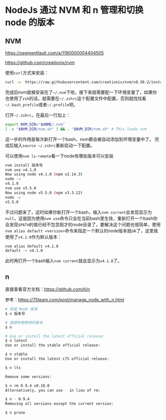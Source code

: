 # NodeJs 通过 NVM 和 n 管理和切换 node 的版本



## NVM

https://segmentfault.com/a/1190000004404505

https://github.com/creationix/nvm

使用`curl`方式来安装：

```bash
curl -o- https://raw.githubusercontent.com/creationix/nvm/v0.30.2/install.sh | bash
```

 完成后nvm就被安装在了`~/.nvm`下啦，接下来就需要配一下环境变量了，如果你也使用了`zsh`的话，就需要在`~/.zshrc`这个配置文件中配置，否则就找找看`~/.bash_profile`或者`~/.profile`吧。

打开`~/.zshrc`，在最后一行加上：

```bash
export NVM_DIR="$HOME/.nvm"
[ -s "$NVM_DIR/nvm.sh" ] && . "$NVM_DIR/nvm.sh" # This loads nvm
```

这一步的作用是每次新打开一个bash，nvm都会被自动添加到环境变量中了。 完成后输入`source ~/.zshrc`重新启动一下配置。

可以使用`nvm ls-remote`看一下node有哪些版本可以安装

```bash
nvm install 版本号
nvm use v4.1.0
Now using node v4.1.0 (npm v2.14.3)
node -v
v4.1.0
nvm use v5.5.0
Now using node v5.5.0 (npm v3.3.12)
node -v
v5.5.0
```

不过问题来了，这时如果你新打开一个bash，输入`nvm current`会发现显示为`null`，这是因为使用`nvm use`命令只会在当前bash里生效，重新打开一个bash你会发现`$PATH`的值已经不包含刚才的node目录了，要解决这个问题也很简单，使用`nvm alias default <version>`命令来指定一个默认的node版本就ok了，这里我使用了`v4.1.0`作为默认版本：

```bash
nvm alias default v4.1.0
default -> v4.1.0
```

此时再打开一个bash输入`nvm current`就会显示为`v4.1.0`了。

## n

直接查看官方文档：https://github.com/tj/n

参考：https://75team.com/post/manage_node_with_n.html

```bash
# 安装 Node 版本
$ n 版本号

# 选择你想使用的版本
$ n 

# Use or install the latest official release:
$ n latest
Use or install the stable official release:

$ n stable
Use or install the latest LTS official release:

$ n lts

Remove some versions:

$ n rm 0.9.4 v0.10.0
Alternatively, you can use - in lieu of rm:

$ n - 0.9.4
Removing all versions except the current version:

$ n prune 
```





